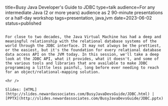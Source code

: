 title=Busy Java Developer's Guide to JDBC
type=talk
audience=For any intermediate Java (2 or more years) audience as 2 90-minute presentations or a half-day workshop
tags=presentation, java,jvm
date=2023-06-02
status=published
~~~~~~

For close to two decades, the Java Virtual Machine has had a deep and meaningful relationship with the relational database systems of the world through the JDBC interface. It may not always be the prettiest, or the easiest, but it's the foundation for every relational database data access API on the JVM today. In this session, we'll take a deep look at the JDBC API, what it provides, what it doesn't, and some of the various tools and libraries that are available to make JDBC programming a little less painful, long before ever needing to reach for an object/relational-mapping solution.
    
<hr />

Slides: [HTML](http://slides.newardassociates.com/BusyJavaDevsGuide/JDBC.html) | [PPTX](http://slides.newardassociates.com/BusyJavaDevsGuide/JDBC.pptx)
